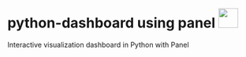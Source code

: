 # python-dashboard using panel <img href="https://panel.holoviz.org/_images/logo_stacked.png" src="https://panel.holoviz.org/" width="40"/>

Interactive visualization dashboard in Python with Panel

